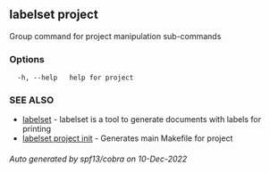 ## labelset project

Group command for project manipulation sub-commands

### Options

```
  -h, --help   help for project
```

### SEE ALSO

* [labelset](labelset.md)	 - labelset is a tool to generate documents with labels for printing
* [labelset project init](labelset_project_init.md)	 - Generates main Makefile for project

###### Auto generated by spf13/cobra on 10-Dec-2022
